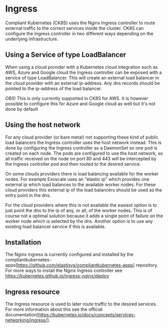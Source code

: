 # Ingress

Compliant Kubernetes (CK8S) uses the Nginx Ingress controller to route external traffic to the correct services inside the cluster. CK8S can configure the Ingress controller in two different ways depending on the underlying infrastructure. 

## Using a Service of type LoadBalancer

When using a cloud provider with a Kubernetes cloud integration such as AWS, Azure and Google cloud the Ingress 
controller can be exposed with a service of type LoadBalancer. This will create an external load balancer in the cloud
provider with an external ip-address. Any dns records should be pointed to the ip-address of the load balancer.

OBS! This is only currently supported in CK8S for AWS. It is however possible to configure this for Azure and Google cloud as well
but it's not done by default

## Using the host network

For any cloud provider (or bare metal) not supporting these kind of public load balancers the Ingress controller
uses the host network instead. This is done by configuring the Ingress controller as a DaemonSet so one pod
is created on each node. The pods are configured to use the host network, so all traffic received on the node
on port 80 and 443 will be intercepted by the Ingress controller pod and then routed to the desired service.

On some clouds providers there is load balancing available for the worker nodes. For example Exoscale uses an "elastic ip"
which provides one external ip which load balances to the available worker nodes. For these cloud providers this external ip
of the load balancers should be used as the entry point in the dns.

For the cloud providers where this is not available the easiest option is to just point the dns to the ip of any, or all, of
the worker nodes. This is of course not a optimal solution because it adds a single point of failure on the worker node which
is selected by the dns. Another option is to use any existing load balancer service if this is available.

## Installation

The Nginx ingress is currently configured and installed by the 
compliantkubernetes-apps[https://github.com/elastisys/compliantkubernetes-apps] repository.
For more ways to install the Nginx Ingress controller see <https://kubernetes.github.io/ingress-nginx/deploy>

## Ingress resource

The Ingress resource is used to later route traffic to the desired services. For more information about this
see the official documentation[https://kubernetes.io/docs/concepts/services-networking/ingress/].
 
